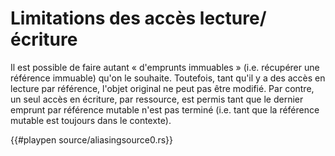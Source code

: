 # Limitations des accès lecture/écriture

Il est possible de faire autant « d'emprunts immuables » (i.e. récupérer une référence immuable) qu'on le souhaite. Toutefois, tant qu'il y a des accès en lecture par référence, l'objet original ne peut pas être modifié. Par contre, un seul accès en écriture, par ressource, est permis tant que le dernier emprunt par référence mutable n'est pas terminé (i.e. tant que la référence mutable est toujours dans le contexte).

{{#playpen source/aliasingsource0.rs}}
